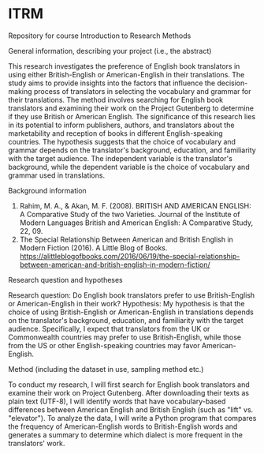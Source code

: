 # ITRM
Repository for course Introduction to Research Methods


General information, describing your project (i.e., the abstract)

This research investigates the preference of English book translators in using either British-English or American-English in their translations. The study aims to provide insights into the factors that influence the decision-making process of translators in selecting the vocabulary and grammar for their translations. The method involves searching for English book translators and examining their work on the Project Gutenberg to determine if they use British or American English. The significance of this research lies in its potential to inform publishers, authors, and translators about the marketability and reception of books in different English-speaking countries. The hypothesis suggests that the choice of vocabulary and grammar depends on the translator's background, education, and familiarity with the target audience. The independent variable is the translator's background, while the dependent variable is the choice of vocabulary and grammar used in translations.


Background information

1.	Rahim, M. A., & Akan, M. F. (2008). BRITISH AND AMERICAN ENGLISH: A Comparative Study of the two Varieties. Journal of the Institute of Modern Languages British and American English: A Comparative Study, 22, 09.
2.	The Special Relationship Between American and British English in Modern Fiction (2016). A Little Blog of Books. https://alittleblogofbooks.com/2016/06/19/the-special-relationship-between-american-and-british-english-in-modern-fiction/ 


Research question and hypotheses

Research question: Do English book translators prefer to use British-English or American-English in their work?
Hypothesis: My hypothesis is that the choice of using British-English or American-English in translations depends on the translator's background, education, and familiarity with the target audience. Specifically, I expect that translators from the UK or Commonwealth countries may prefer to use British-English, while those from the US or other English-speaking countries may favor American-English.


Method (including the dataset in use, sampling method etc.)

To conduct my research, I will first search for English book translators and examine their work on Project Gutenberg. After downloading their texts as plain text (UTF-8), I will identify words that have vocabulary-based differences between American English and British English (such as "lift" vs. "elevator"). To analyze the data, I will write a Python program that compares the frequency of American-English words to British-English words and generates a summary to determine which dialect is more frequent in the translators' work.
